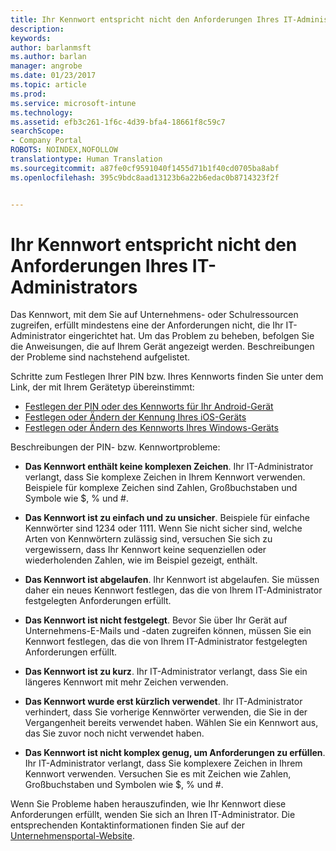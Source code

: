 ```yaml
---
title: Ihr Kennwort entspricht nicht den Anforderungen Ihres IT-Administrators | Microsoft-Dokumentation
description: 
keywords: 
author: barlanmsft
ms.author: barlan
manager: angrobe
ms.date: 01/23/2017
ms.topic: article
ms.prod: 
ms.service: microsoft-intune
ms.technology: 
ms.assetid: efb3c261-1f6c-4d39-bfa4-18661f8c59c7
searchScope:
- Company Portal
ROBOTS: NOINDEX,NOFOLLOW
translationtype: Human Translation
ms.sourcegitcommit: a87fe0cf9591040f1455d71b1f40cd0705ba8abf
ms.openlocfilehash: 395c9bdc8aad13123b6a22b6edac0b8714323f2f


---
```


# <a name="your-password-does-not-meet-your-it-admins-requirements"></a>Ihr Kennwort entspricht nicht den Anforderungen Ihres IT-Administrators

Das Kennwort, mit dem Sie auf Unternehmens- oder Schulressourcen zugreifen, erfüllt mindestens eine der Anforderungen nicht, die Ihr IT-Administrator eingerichtet hat. Um das Problem zu beheben, befolgen Sie die Anweisungen, die auf Ihrem Gerät angezeigt werden. Beschreibungen der Probleme sind nachstehend aufgelistet.

Schritte zum Festlegen Ihrer PIN bzw. Ihres Kennworts finden Sie unter dem Link, der mit Ihrem Gerätetyp übereinstimmt:

- [Festlegen der PIN oder des Kennworts für Ihr Android-Gerät](set-your-pin-or-password-android.md)
- [Festlegen oder Ändern der Kennung Ihres iOS-Geräts](set-or-change-your-passcode-ios.md)
- [Festlegen oder Ändern des Kennworts Ihres Windows-Geräts](set-or-change-your-password-windows.md)

Beschreibungen der PIN- bzw. Kennwortprobleme:

- **Das Kennwort enthält keine komplexen Zeichen**. Ihr IT-Administrator verlangt, dass Sie komplexe Zeichen in Ihrem Kennwort verwenden. Beispiele für komplexe Zeichen sind Zahlen, Großbuchstaben und Symbole wie $, % und #.

- **Das Kennwort ist zu einfach und zu unsicher**. Beispiele für einfache Kennwörter sind 1234 oder 1111. Wenn Sie nicht sicher sind, welche Arten von Kennwörtern zulässig sind, versuchen Sie sich zu vergewissern, dass Ihr Kennwort keine sequenziellen oder wiederholenden Zahlen, wie im Beispiel gezeigt, enthält.

- **Das Kennwort ist abgelaufen**. Ihr Kennwort ist abgelaufen. Sie müssen daher ein neues Kennwort festlegen, das die von Ihrem IT-Administrator festgelegten Anforderungen erfüllt.

- **Das Kennwort ist nicht festgelegt**. Bevor Sie über Ihr Gerät auf Unternehmens-E-Mails und -daten zugreifen können, müssen Sie ein Kennwort festlegen, das die von Ihrem IT-Administrator festgelegten Anforderungen erfüllt.

- **Das Kennwort ist zu kurz**. Ihr IT-Administrator verlangt, dass Sie ein längeres Kennwort mit mehr Zeichen verwenden.

- **Das Kennwort wurde erst kürzlich verwendet**. Ihr IT-Administrator verhindert, dass Sie vorherige Kennwörter verwenden, die Sie in der Vergangenheit bereits verwendet haben. Wählen Sie ein Kennwort aus, das Sie zuvor noch nicht verwendet haben.

- **Das Kennwort ist nicht komplex genug, um Anforderungen zu erfüllen**. Ihr IT-Administrator verlangt, dass Sie komplexere Zeichen in Ihrem Kennwort verwenden. Versuchen Sie es mit Zeichen wie Zahlen, Großbuchstaben und Symbolen wie $, % und #.

Wenn Sie Probleme haben herauszufinden, wie Ihr Kennwort diese Anforderungen erfüllt, wenden Sie sich an Ihren IT-Administrator. Die entsprechenden Kontaktinformationen finden Sie auf der [Unternehmensportal-Website](http://portal.manage.microsoft.com).



<!--HONumber=Jan17_HO4-->


